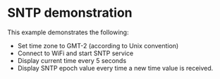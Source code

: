 # SNTP demonstration
This example demonstrates the following:
* Set time zone to GMT-2 (according to Unix convention)
* Connect to WiFi and start SNTP service
* Display current time every 5 seconds
* Display SNTP epoch value every time a new time value is received.
